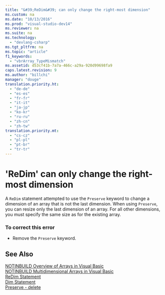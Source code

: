 ```yaml
---
title: "&#39;ReDim&#39; can only change the right-most dimension"
ms.custom: na
ms.date: "10/13/2016"
ms.prod: "visual-studio-dev14"
ms.reviewer: na
ms.suite: na
ms.technology: 
  - "devlang-csharp"
ms.tgt_pltfrm: na
ms.topic: "article"
f1_keywords: 
  - "vbrArray_TypeMismatch"
ms.assetid: d53cf41b-7a7a-466c-a29a-920d99698fa9
caps.latest.revision: 9
ms.author: "billchi"
manager: "douge"
translation.priority.ht: 
  - "de-de"
  - "es-es"
  - "fr-fr"
  - "it-it"
  - "ja-jp"
  - "ko-kr"
  - "ru-ru"
  - "zh-cn"
  - "zh-tw"
translation.priority.mt: 
  - "cs-cz"
  - "pl-pl"
  - "pt-br"
  - "tr-tr"
---
```

# &#39;ReDim&#39; can only change the right-most dimension
A `ReDim` statement attempted to use the `Preserve` keyword to change a dimension of an array that is not the last dimension. When using `Preserve`, you can resize only the last dimension of an array. For all other dimensions, you must specify the same size as for the existing array.  
  
### To correct this error  
  
-   Remove the `Preserve` keyword.  
  
## See Also  
 [NOTINBUILD Overview of Arrays in Visual Basic](http://msdn.microsoft.com/en-us/ca50e2f2-b4d2-4c57-9169-9abbcc3392d8)   
 [NOTINBUILD Multidimensional Arrays in Visual Basic](http://msdn.microsoft.com/en-us/d92cad25-07e2-4d79-8ea4-ab269700f5de)   
 [ReDim Statement](../Topic/ReDim%20Statement%20\(Visual%20Basic\).md)   
 [Dim Statement](../Topic/Dim%20Statement%20\(Visual%20Basic\).md)   
 [Preserve - delete](http://msdn.microsoft.com/en-us/91badeab-b4e0-48b6-92c9-9f0c8f995d81)